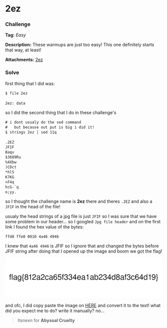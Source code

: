 # 2ez
### Challenge
**Tag:** _Easy_

**Description:**
These warmups are just too easy! This one definitely starts that way, at least!  
  
**Attachments:**  [2ez](#)

### Solve
first thing that I did was:
```shell
$ file 2ez

2ez: data
```

so I did the second thing that I do in these challenge's 

```shell
# i dont usualy do the sed command 
# 	but because out put is big i did it!
$ strings 2ez | sed 11q

.2EZ
JFIF
Baqv
$3689Ru
%4Xbw
)CDct
*hlS
K7KG
>F4q
hcG-`q
o;yy.

```

so I thought the challenge name is **2ez** there and theres `.2EZ` and also a `JFIF` in the head of the file!

usualy the head strings of a jpg file is just `JFIF` so I was sure that we have some problem in our header...
so I googled `Jpg file header` and on the first link I found the hex value of the bytes:
```
ffd8 ffe0 0010 4a46 4946
```
I knew that `4a46 4946` is JFIF so I ignore that and changed the bytes before JFIF string
after doing that I opened up the image and boom we got the flag!

![img](https://raw.githubusercontent.com/Itsnexn/WriteUps/main/HacktivityCon2021/WarmUp/2ez/2ez.jpg)

and ofc, I did copy paste the image on [HERE](https://brandfolder.com/workbench/extract-text-from-image) and convert it to the text!
what did you expect me to do? write it manually? no...

> Itsnexn for **Abyssal Cruelty**

